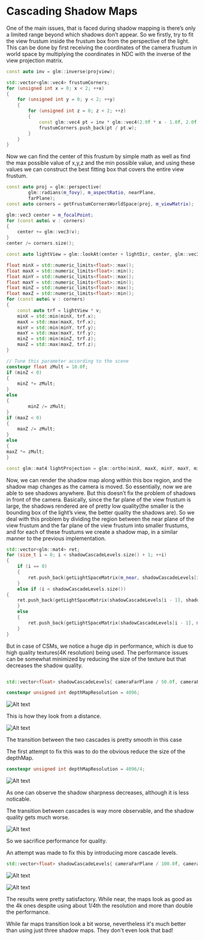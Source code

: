# Cascading Shadow Maps

One of the main issues, that is faced during shadow mapping is there’s  only a limited range beyond which shadows don’t appear. So we firstly, try to fit the view frustum inside the frustum box from the perspective of the light. This can be done by first receiving the coordinates of the camera frustum in world space by multiplying the coordinates in NDC with the inverse of the view projection matrix. 

``` cpp
const auto inv = glm::inverse(projview);

std::vector<glm::vec4> frustumCorners;
for (unsigned int x = 0; x < 2; ++x)
{
    for (unsigned int y = 0; y < 2; ++y)
    {
        for (unsigned int z = 0; z < 2; ++z)
        {
            const glm::vec4 pt = inv * glm::vec4(2.0f * x - 1.0f, 2.0f * y - 1.0f, 2.0f * z - 1.0f, 10f);
            frustumCorners.push_back(pt / pt.w);
        }
    }
}
```
Now we can find the center of this frustum by simple math as well as find the max possible value of x,y,z and the min possible value, and using these values we can construct the best fitting box that covers the entire view frustum.

``` cpp
const auto proj = glm::perspective(
        glm::radians(m_fovy), m_aspectRatio, nearPlane,
        farPlane);
const auto corners = getFrustumCornersWorldSpace(proj, m_viewMatrix);

glm::vec3 center = m_focalPoint;
for (const auto& v : corners)
{
    center += glm::vec3(v);
}
center /= corners.size();

const auto lightView = glm::lookAt(center + lightDir, center, glm::vec3(0.0f, 1.0f, 0.0f));

float minX = std::numeric_limits<float>::max();
float maxX = std::numeric_limits<float>::min();
float minY = std::numeric_limits<float>::max();
float maxY = std::numeric_limits<float>::min();
float minZ = std::numeric_limits<float>::max();
float maxZ = std::numeric_limits<float>::min();
for (const auto& v : corners)
{
    const auto trf = lightView * v;
    minX = std::min(minX, trf.x);
    maxX = std::max(maxX, trf.x);
    minY = std::min(minY, trf.y);
    maxY = std::max(maxY, trf.y);
    minZ = std::min(minZ, trf.z);
    maxZ = std::max(maxZ, trf.z);
}

// Tune this parameter according to the scene
constexpr float zMult = 10.0f;
if (minZ < 0)
{
    minZ *= zMult;
}
else
{
        minZ /= zMult;
}
if (maxZ < 0)
{
    maxZ /= zMult;
}
else
{
maxZ *= zMult;
}

const glm::mat4 lightProjection = glm::ortho(minX, maxX, minY, maxY, minZ, maxZ);

```


Now, we can render the shadow map along within this box region, and the shadow map changes as the camera is moved. So essentially, now we are able to see shadows anywhere.
But this doesn’t fix the problem of shadows in front of the camera. Basically, since the far plane of the view frustum is large, the shadows rendered are of pretty low quality(the smaller is the bounding box of the light’s view, the better quality the shadows are). So we deal with this problem by dividing the region between the near plane of the view frustum and the far plane of the view frustum into smaller frustums, and for each of these frustums we  create a shadow map, in a similar manner to the previous implementation. 

``` cpp
std::vector<glm::mat4> ret;
for (size_t i = 0; i < shadowCascadeLevels.size() + 1; ++i)
{
    if (i == 0)
    {
        ret.push_back(getLightSpaceMatrix(m_near, shadowCascadeLevels[i], lightDir));
    }
    else if (i < shadowCascadeLevels.size())
{
    ret.push_back(getLightSpaceMatrix(shadowCascadeLevels[i - 1], shadowCascadeLevels[i],lightDir));
    }
    else
    {
        ret.push_back(getLightSpaceMatrix(shadowCascadeLevels[i - 1], m_far, lightDir));
    }
}


```
But in case of CSMs, we notice a huge dip in performance, which is due to high quality textures(4K resolution) being used. The performance issues can be somewhat minimized by reducing the size of the texture but that decreases the shadow quality.


``` cpp

std::vector<float> shadowCascadeLevels{ cameraFarPlane / 50.0f, cameraFarPlane / 25.0f, cameraFarPlane / 10.0f, cameraFarPlane / 2.0f };

constexpr unsigned int depthMapResolution = 4096;
```
![Alt text](4096.png?raw=true "Title")

This is how they look from a distance.

![Alt text](4096_far.png?raw=true "Title")

The transition between the two cascades is pretty smooth in this case

The first attempt to fix this was to do the obvious reduce the size of the depthMap.


``` cpp
constexpr unsigned int depthMapResolution = 4096/4;
```

![Alt text](4096by4.png?raw=true "Title")


As one can observe the shadow sharpness decreases, although it is less noticable.

The transition between cascades is way more observable, and the shadow quality gets much worse.

![Alt text](4096by4_far.png?raw=true "Title")

So we sacrifice performance for quality.

An attempt was made to fix this by introducing more cascade levels.

``` cpp
std::vector<float> shadowCascadeLevels{ cameraFarPlane / 100.0f, cameraFarPlane / 50.0f, cameraFarPlane / 25.0f, cameraFarPlane / 10.0f , cameraFarPlane / 5.0f , cameraFarPlane / 2.0f };
```

![Alt text](1024_moremaps.png?raw=true "Title")

![Alt text](1024moremaps_far.png?raw=true "Title")

The results were pretty satisfactory. While near, the maps look as good as the 4k ones despite using about 1/4th the resolution and more than double the performance.

While far maps transition look a bit worse, nevertheless it's much better than using just three shadow maps. They don't even look that bad!


